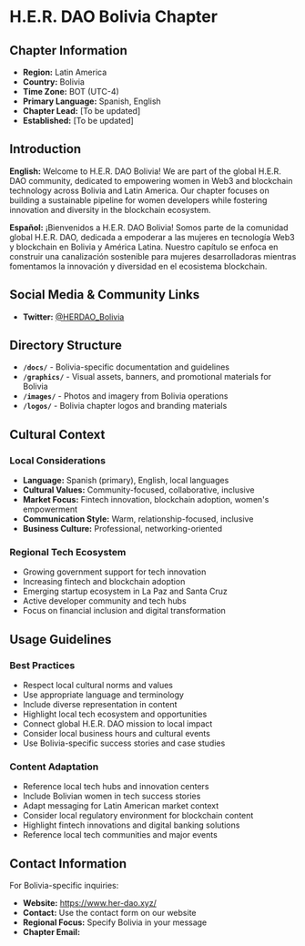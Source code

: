 # H.E.R. DAO Bolivia Chapter

## Chapter Information

- **Region:** Latin America
- **Country:** Bolivia
- **Time Zone:** BOT (UTC-4)
- **Primary Language:** Spanish, English
- **Chapter Lead:** [To be updated]
- **Established:** [To be updated]

## Introduction

**English:**
Welcome to H.E.R. DAO Bolivia! We are part of the global H.E.R. DAO community, dedicated to empowering women in Web3 and blockchain technology across Bolivia and Latin America. Our chapter focuses on building a sustainable pipeline for women developers while fostering innovation and diversity in the blockchain ecosystem.

**Español:**
¡Bienvenidos a H.E.R. DAO Bolivia! Somos parte de la comunidad global H.E.R. DAO, dedicada a empoderar a las mujeres en tecnología Web3 y blockchain en Bolivia y América Latina. Nuestro capítulo se enfoca en construir una canalización sostenible para mujeres desarrolladoras mientras fomentamos la innovación y diversidad en el ecosistema blockchain.

## Social Media & Community Links

- **Twitter:** [@HERDAO_Bolivia](https://x.com/HerDaoBolivia)

## Directory Structure

- **`/docs/`** - Bolivia-specific documentation and guidelines
- **`/graphics/`** - Visual assets, banners, and promotional materials for Bolivia
- **`/images/`** - Photos and imagery from Bolivia operations
- **`/logos/`** - Bolivia chapter logos and branding materials

## Cultural Context

### Local Considerations
- **Language:** Spanish (primary), English, local languages
- **Cultural Values:** Community-focused, collaborative, inclusive
- **Market Focus:** Fintech innovation, blockchain adoption, women's empowerment
- **Communication Style:** Warm, relationship-focused, inclusive
- **Business Culture:** Professional, networking-oriented

### Regional Tech Ecosystem
- Growing government support for tech innovation
- Increasing fintech and blockchain adoption
- Emerging startup ecosystem in La Paz and Santa Cruz
- Active developer community and tech hubs
- Focus on financial inclusion and digital transformation

## Usage Guidelines

### Best Practices
- Respect local cultural norms and values
- Use appropriate language and terminology
- Include diverse representation in content
- Highlight local tech ecosystem and opportunities
- Connect global H.E.R. DAO mission to local impact
- Consider local business hours and cultural events
- Use Bolivia-specific success stories and case studies

### Content Adaptation
- Reference local tech hubs and innovation centers
- Include Bolivian women in tech success stories
- Adapt messaging for Latin American market context
- Consider local regulatory environment for blockchain content
- Highlight fintech innovations and digital banking solutions
- Reference local tech communities and major events

## Contact Information

For Bolivia-specific inquiries:
- **Website:** https://www.her-dao.xyz/
- **Contact:** Use the contact form on our website
- **Regional Focus:** Specify Bolivia in your message
- **Chapter Email:** 
